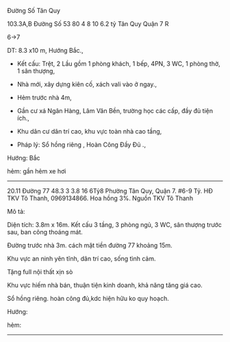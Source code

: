 Đường Số Tân Quy

103.3A,B Đường Số 53 80 4 8 10 6.2 tỷ Tân Quy Quận 7  R

6->7

DT: 8.3 x10 m, Hướng Bắc.,

- Kết cấu: Trệt, 2 Lầu gồm 1 phòng khách, 1 bếp, 4PN, 3 WC, 1 phòng thờ, 1 sân thượng,

- Nhà mới, xây dựng kiên cố, xách vali vào ở ngay.,

- Hẻm trước nhà 4m,

- Gần cư xá Ngân Hàng, Lâm Văn Bền, trường học các cấp, đầy đủ tiện ích.,

- Khu dân cư dân trí cao, khu vực toàn nhà cao tầng,

- Pháp lý: Sổ hồng riêng , Hoàn Công Đầy Đủ .,

Hướng: Bắc

hẻm: gần hẻm xe hơi 

_________________________________________________________________________

20.11 Đường 77 48.3 3 3.8 16 6Tỷ8 Phường Tân Quy, Quận 7. #6-9 Tỷ. HĐ TKV Tô Thanh,  0969134866. Hoa hồng 3%. Nguồn TKV Tô Thanh

 Mô tả: 

 Diện tích: 3.8m x 16m. Kết cấu 3 tầng, 3 phòng ngủ, 3 WC, sân thượng trước sau, ban công thoáng mát.
 
 Đường trước nhà 3m. cách mặt tiền đường 77 khoảng 15m.

 Khu vực an ninh yên tĩnh, dân trí cao, sống tình cảm.
 
  Tặng full nội thất xịn sò
 
 Khu vực hiếm nhà bán, thuận tiện kinh doanh, khả năng tăng giá cao.

 Sổ hồng riêng. hoàn công đủ,kdc hiện hữu ko quy hoạch.
 
 Hướng: 

hẻm: 

_________________________________________________________________________